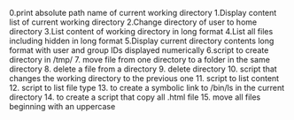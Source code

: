 0.print absolute path name of current working directory
1.Display content list of current working directory
2.Change directory of user to home directory
3.List content of working directory in long format
4.List all files including hidden in long format
5.Display current directory contents long format with user and group IDs displayed numerically
6.script to create directory in /tmp/
7. move file from one directory to a folder in the same directory
8. delete a file from a directory
9. delete directory
10. script that changes the working directory to the previous one
11. script to list content
12. script to list file type
13. to create a symbolic link to /bin/ls in the current directory
14. to create a script that copy all .html file
15. move all files beginning with an uppercase

